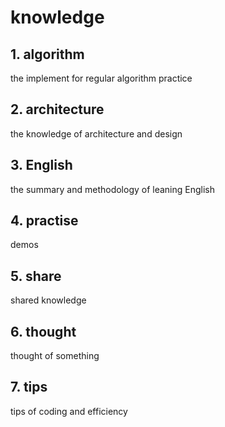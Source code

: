 # knowledge 
## 1. algorithm
>>
the implement for regular algorithm practice
>>
## 2. architecture
>>
the knowledge of architecture and design
>>
## 3. English
>>
the summary and methodology of leaning English
>>
## 4. practise
>>
demos
>>
## 5. share
>>
shared knowledge
>>
## 6. thought
>>
thought of something
>>
## 7. tips
>>
tips of coding and efficiency
>>